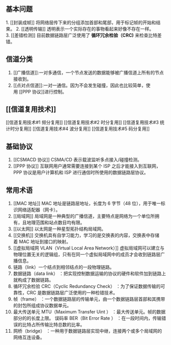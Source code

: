 
## 基本问题
1. [[封装成帧]]
将网络层传下来的分组添加首部和尾部，用于标记帧的开始和结束。
2. [[透明传输]]
透明表示一个实际存在的事物看起来好像不存在一样。
3. [[差错检测]]
目前数据链路层广泛使用了 **循环冗余检验（CRC)** 来检查比特差错。
## 信道分类
1. [[广播信道]]:一对多通信，一个节点发送的数据能够被广播信道上所有的节点接收到。
2. [[点对点信道]]:一对一通信。因为不会发生碰撞，因此也比较简单，使用 [[PPP 协议]]进行控制。
## [[信道复用技术]]
[[信道复用技术#1 频分复用]]
[[信道复用技术#2 时分复用]]
[[信道复用技术#3 统计时分复用]]
[[信道复用技术#4 波分复用]]
[[信道复用技术#5 码分复用]]
## 基础协议
1. [[CSMACD 协议]]
CSMA/CD 表示载波监听多点接入/碰撞检测。
1. [[PPP 协议]]
互联网用户通常需要连接到某个 ISP 之后才能接入到互联网，PPP 协议是用户计算机和 ISP 进行通信时所使用的数据链路层协议。

## 常用术语
1. [[MAC 地址]]
MAC 地址是链路层地址，长度为 6 字节（48 位），用于唯一标识网络适配器（网卡）。
1. [[局域网]]
局域网是一种典型的广播信道，主要特点是网络为一个单位所拥有，且地理范围和站点数目均有限。
1. [[以太网]]
以太网是一种星型拓扑结构局域网。
1. [[交换机]]
交换机具有自学习能力，学习的是交换表的内容，交换表中存储着 MAC 地址到接口的映射。
1. [[虚拟局域网 VLAN（Virtual Local Area Network）]]
虚拟局域网可以建立与物理位置无关的逻辑组，只有在同一个虚拟局域网中的成员才会收到链路层广播信息。
1. 链路（link）一个结点到相邻结点的一段物理链路。
1. 数据链路（data link） ：把实现控制数据运输的协议的硬件和软件加到链路上就构成了数据链路。
1. 循环冗余检验 CRC（Cyclic Redundancy Check） ：为了保证数据传输的可靠性，CRC 是数据链路层广泛使用的一种检错技术。
1. 帧（frame） ：一个数据链路层的传输单元，由一个数据链路层首部和其携带的封包所组成协议数据单元。
1. 最大传送单元 MTU（Maximum Transfer Uint ） ：最大传送单元。帧的数据部分的的长度上限。
误码率 BER（Bit Error Rate ） ：在一段时间内，传输错误的比特占所传输比特总数的比率。
2. 网桥（bridge） ：一种用于数据链路层实现中继，连接两个或多个局域网的网络互连设备。


